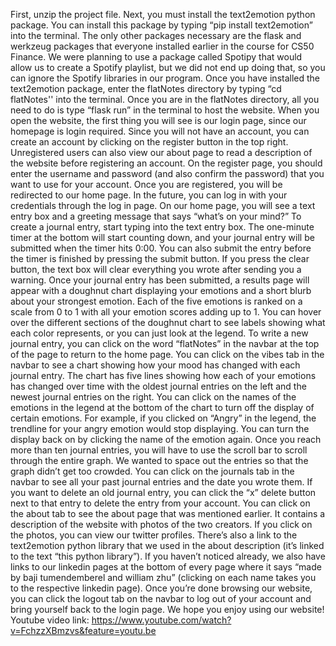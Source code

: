 First, unzip the project file. Next, you must install the text2emotion python package. You can install this package by typing “pip install text2emotion” into the terminal. The only other packages necessary are the flask and werkzeug packages that everyone installed earlier in the course for CS50 Finance. We were planning to use a package called Spotipy that would allow us to create a Spotify playlist, but we did not end up doing that, so you can ignore the Spotify libraries in our program. Once you have installed the text2emotion package, enter the flatNotes directory by typing “cd flatNotes'' into the terminal. Once you are in the flatNotes directory, all you need to do is type “flask run” in the terminal to host the website.
When you open the website, the first thing you will see is our login page, since our homepage is login required. Since you will not have an account, you can create an account by clicking on the register button in the top right. Unregistered users can also view our about page to read a description of the website before registering an account. On the register page, you should enter the username and password (and also confirm the password) that you want to use for your account. Once you are registered, you will be redirected to our home page. In the future, you can log in with your credentials through the log in page.
On our home page, you will see a text entry box and a greeting message that says “what’s on your mind?” To create a journal entry, start typing into the text entry box. The one-minute timer at the bottom will start counting down, and your journal entry will be submitted when the timer hits 0:00. You can also submit the entry before the timer is finished by pressing the submit button. If you press the clear button, the text box will clear everything you wrote after sending you a warning.
Once your journal entry has been submitted, a results page will appear with a doughnut chart displaying your emotions and a short blurb about your strongest emotion. Each of the five emotions is ranked on a scale from 0 to 1 with all your emotion scores adding up to 1. You can hover over the different sections of the doughnut chart to see labels showing what each color represents, or you can just look at the legend. To write a new journal entry, you can click on the word “flatNotes” in the navbar at the top of the page to return to the home page.
You can click on the vibes tab in the navbar to see a chart showing how your mood has changed with each journal entry. The chart has five lines showing how each of your emotions has changed over time with the oldest journal entries on the left and the newest journal entries on the right. You can click on the names of the emotions in the legend at the bottom of the chart to turn off the display of certain emotions. For example, if you clicked on “Angry” in the legend, the trendline for your angry emotion would stop displaying. You can turn the display back on by clicking the name of the emotion again. Once you reach more than ten journal entries, you will have to use the scroll bar to scroll through the entire graph. We wanted to space out the entries so that the graph didn’t get too crowded.
You can click on the journals tab in the navbar to see all your past journal entries and the date you wrote them. If you want to delete an old journal entry, you can click the “x” delete button next to that entry to delete the entry from your account.
You can click on the about tab to see the about page that was mentioned earlier. It contains a description of the website with photos of the two creators. If you click on the photos, you can view our twitter profiles. There’s also a link to the text2emotion python library that we used in the about description (it’s linked to the text “this python library”). If you haven’t noticed already, we also have links to our linkedin pages at the bottom of every page where it says “made by baji tumendemberel and william zhu” (clicking on each name takes you to the respective linkedin page).
Once you’re done browsing our website, you can click the logout tab on the navbar to log out of your account and bring yourself back to the login page. We hope you enjoy using our website!
Youtube video link: https://www.youtube.com/watch?v=FchzzXBmzvs&feature=youtu.be